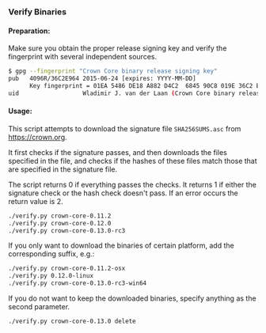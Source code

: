 ### Verify Binaries

#### Preparation:

Make sure you obtain the proper release signing key and verify the fingerprint with several independent sources.

```sh
$ gpg --fingerprint "Crown Core binary release signing key"
pub   4096R/36C2E964 2015-06-24 [expires: YYYY-MM-DD]
      Key fingerprint = 01EA 5486 DE18 A882 D4C2  6845 90C8 019E 36C2 E964
uid                  Wladimir J. van der Laan (Crown Core binary release signing key) <laanwj@gmail.com>
```

#### Usage:

This script attempts to download the signature file `SHA256SUMS.asc` from https://crown.org.

It first checks if the signature passes, and then downloads the files specified in the file, and checks if the hashes of these files match those that are specified in the signature file.

The script returns 0 if everything passes the checks. It returns 1 if either the signature check or the hash check doesn't pass. If an error occurs the return value is 2.


```sh
./verify.py crown-core-0.11.2
./verify.py crown-core-0.12.0
./verify.py crown-core-0.13.0-rc3
```

If you only want to download the binaries of certain platform, add the corresponding suffix, e.g.:

```sh
./verify.py crown-core-0.11.2-osx
./verify.py 0.12.0-linux
./verify.py crown-core-0.13.0-rc3-win64
```

If you do not want to keep the downloaded binaries, specify anything as the second parameter.

```sh
./verify.py crown-core-0.13.0 delete
```
